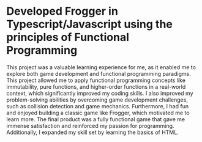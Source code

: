 # Developed Frogger in Typescript/Javascript using the principles of Functional Programming

This project was a valuable learning experience for me, as it enabled me to explore both game development and functional programming paradigms. This project allowed me to apply functional programming concepts like immutability, pure functions, and higher-order functions in a real-world context, which significantly improved my coding skills. I also improved my problem-solving abilities by overcoming game development challenges, such as collision detection and game mechanics. Furthermore, I had fun and enjoyed building a classic game like Frogger, which motivated me to learn more. The final product was a fully functional game that gave me immense satisfaction and reinforced my passion for programming. Additionally, I expanded my skill set by learning the basics of HTML.
